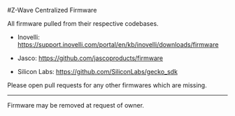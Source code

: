 #Z-Wave Centralized Firmware

All firmware pulled from their respective codebases.

* Inovelli: https://support.inovelli.com/portal/en/kb/inovelli/downloads/firmware

* Jasco: https://github.com/jascoproducts/firmware

* Silicon Labs: https://github.com/SiliconLabs/gecko_sdk

Please open pull requests for any other firmwares which are missing.


----

Firmware may be removed at request of owner.
